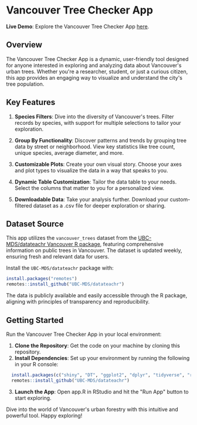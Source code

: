 # Vancouver Tree Checker App

**Live Demo**: Explore the Vancouver Tree Checker App [here](https://lurkstalker.shinyapps.io/vancouver_tree_dashboard/).

## Overview

The Vancouver Tree Checker App is a dynamic, user-friendly tool designed for anyone interested in exploring and analyzing data about Vancouver's urban trees. Whether you're a researcher, student, or just a curious citizen, this app provides an engaging way to visualize and understand the city's tree population.

## Key Features

1.  **Species Filters**: Dive into the diversity of Vancouver's trees. Filter records by species, with support for multiple selections to tailor your exploration.

2.  **Group By Functionality**: Discover patterns and trends by grouping tree data by street or neighborhood. View key statistics like tree count, unique species, average diameter, and more.

3.  **Customizable Plots**: Create your own visual story. Choose your axes and plot types to visualize the data in a way that speaks to you.

4.  **Dynamic Table Customization**: Tailor the data table to your needs. Select the columns that matter to you for a personalized view.

5.  **Downloadable Data**: Take your analysis further. Download your custom-filtered dataset as a .csv file for deeper exploration or sharing.

## Dataset Source

This app utilizes the `vancouver_trees` dataset from the [UBC-MDS/datateachr Vancouver R package](https://rdrr.io/github/UBC-MDS/datateachr/man/vancouver_trees.html), featuring comprehensive information on public trees in Vancouver. The dataset is updated weekly, ensuring fresh and relevant data for users.

Install the `UBC-MDS/datateachr` package with:

``` r
install.packages("remotes")
remotes::install_github("UBC-MDS/datateachr")
```

The data is publicly available and easily accessible through the R package, aligning with principles of transparency and reproducibility.

## Getting Started

Run the Vancouver Tree Checker App in your local environment:

1.  **Clone the Repository**: Get the code on your machine by cloning this repository.
2.  **Install Dependencies**: Set up your environment by running the following in your R console:

``` r
  install.packages(c("shiny", "DT", "ggplot2", "dplyr", "tidyverse", "remote"))
  remotes::install_github("UBC-MDS/datateachr")
```

3.  **Launch the App**: Open app.R in RStudio and hit the "Run App" button to start exploring.

Dive into the world of Vancouver's urban forestry with this intuitive and powerful tool. Happy exploring!
